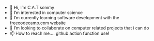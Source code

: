 - 👋 Hi, I’m C.A.T sommy
- 👀 I’m interested in computer science
- 🌱 I’m currently learning software development with the freecodecamp.com website
- 💞️ I’m looking to collaborate on computer related projects that i can do 
- 📫 How to reach me.... github action function use! 

<!---
lathitha-dev/lathitha-dev is a ✨ special ✨ repository because its `README.md` (this file) appears on your GitHub profile.
You can click the Preview link to take a look at your changes.
--->
